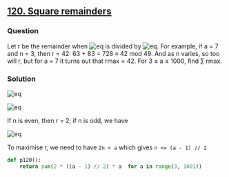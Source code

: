 ## **[120. Square remainders](https://projecteuler.net/problem=120)**

### Question
Let r be the remainder when ![eq](https://latex.codecogs.com/gif.latex?(a-1)^n&plus;(a&plus;1)^n) is divided by ![eq](https://latex.codecogs.com/gif.latex?a^2). For example, if a = 7 and n = 3, then r = 42: 63 + 83 = 728 ≡ 42 mod 49. 
And as n varies, so too will r, but for a = 7 it turns out that rmax = 42.
For 3 ≤ a ≤ 1000, find ∑ rmax.


### Solution
![eq](https://latex.codecogs.com/gif.latex?(a&plus;1)^n&space;=&space;C_n^0&plus;C_n^1a&plus;C_n^2a^2&plus;...)

![eq](https://latex.codecogs.com/gif.latex?(a-1)^n&space;=&space;C_n^0(-1)^n&plus;C_n^1&space;(-1)^{n-1}&space;a&plus;C_n^2(-1)^{n-2}a^2&plus;...)

If n is even, then r = 2; if n is odd, we have

![eq](https://latex.codecogs.com/gif.latex?[(a&plus;1)^n&space;&plus;&space;(a-1)^n]\texttt{&space;mod&space;}a^2=&space;(2na)\texttt{&space;mod&space;}&space;a^2)

To maximise r, we need to have `2n < a` which gives `n <= (a - 1) // 2`

```python
def p120():
    return sum(2 * ((a - 1) // 2) * a  for a in range(3, 1001))
```

